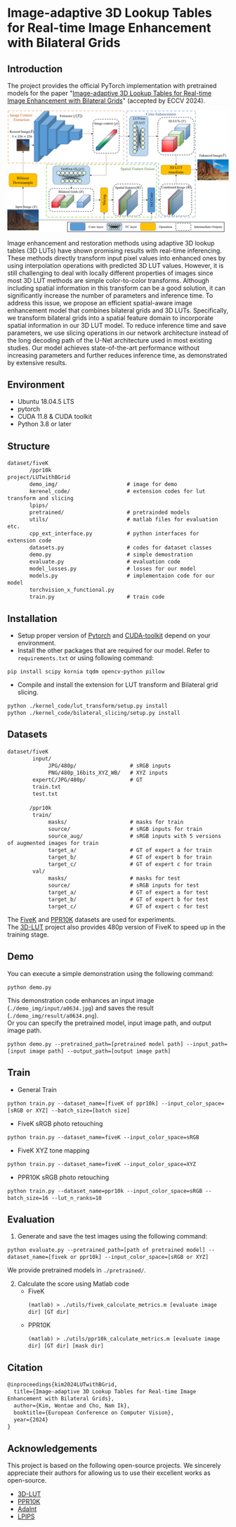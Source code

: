 # Image-adaptive 3D Lookup Tables for Real-time Image Enhancement with Bilateral Grids

## Introduction
The project provides the official PyTorch implementation with pretrained models for the paper "[Image-adaptive 3D Lookup Tables for Real-time Image Enhancement with Bilateral Grids](https://www.ecva.net/papers/eccv_2024/papers_ECCV/html/6517_ECCV_2024_paper.php)" (accepted by ECCV 2024).

<p align="center"><img src="figure/overall_structure.png" width="700"></p>

Image enhancement and restoration methods using adaptive 3D lookup tables (3D LUTs) have shown promising results with real-time inferencing. These methods directly transform input pixel values into enhanced ones by using interpolation operations with predicted 3D LUT values. However, it is still challenging to deal with locally different properties of images since most 3D LUT methods are simple color-to-color transforms. Although including spatial information in this transform can be a good solution, it can significantly increase the number of parameters and inference time. To address this issue, we propose an efficient spatial-aware image enhancement model that combines bilateral grids and 3D LUTs. Specifically, we transform bilateral grids into a spatial feature domain to incorporate spatial information in our 3D LUT model. To reduce inference time and save parameters, we use slicing operations in our network architecture instead of the long decoding path of the U-Net architecture used in most existing studies. Our model achieves state-of-the-art performance without increasing parameters and further reduces inference time, as demonstrated by extensive results.

## Environment
- Ubuntu 18.04.5 LTS
- pytorch
- CUDA 11.8 & CUDA toolkit
- Python 3.8 or later

## Structure
```
dataset/fiveK
       /ppr10k
project/LUTwithBGrid
       demo_img/                      # image for demo
       kerenel_code/                  # extension codes for lut transform and slicing
       lpips/
       pretrained/                    # pretrainded models
       utils/                         # matlab files for evaluation etc.
       cpp_ext_interface.py           # python interfaces for extension code
       datasets.py                    # codes for dataset classes
       demo.py                        # simple demostration
       evaluate.py                    # evaluation code
       model_losses.py                # losses for our model
       models.py                      # implementaion code for our model
       torchvision_x_functional.py
       train.py                       # train code
```

## Installation
- Setup proper version of [Pytorch](https://pytorch.org/get-started/locally/) and [CUDA-toolkit](https://anaconda.org/nvidia/cuda-toolkit) depend on your environment.
- Install the other packages that are required for our model. Refer to `requirements.txt` or using following command:  

```shell
pip install scipy kornia tqdm opencv-python pillow
```

- Compile and install the extension for LUT transform and Bilateral grid slicing. 
```shell
python ./kernel_code/lut_transform/setup.py install
python ./kernel_code/bilateral_slicing/setup.py install 
```

## Datasets
```
dataset/fiveK
        input/
             JPG/480p/                 # sRGB inputs
             PNG/480p_16bits_XYZ_WB/   # XYZ inputs
        expertC/JPG/480p/              # GT
        train.txt                      
        test.txt

       /ppr10k
        train/
             masks/                    # masks for train
             source/                   # sRGB inputs for train
             source_aug/               # sRGB inputs with 5 versions of augmented images for train 
             target_a/                 # GT of expert a for train
             target_b/                 # GT of expert b for train
             target_c/                 # GT of expert c for train
        val/
             masks/                    # masks for test
             source/                   # sRGB inputs for test
             target_a/                 # GT of expert a for test
             target_b/                 # GT of expert b for test
             target_c/                 # GT of expert c for test
```

The [FiveK](https://data.csail.mit.edu/graphics/fivek/) and [PPR10K](https://github.com/csjliang/PPR10K) datasets are used for experiments. </br>
The [3D-LUT](https://github.com/HuiZeng/Image-Adaptive-3DLUT) project also provides 480p version of FiveK to speed up in the training stage. 

## Demo
You can execute a simple demonstration using the following command: 
```shell
python demo.py 
```
This demonstration code enhances an input image (`./demo_img/input/a0634.jpg`) and saves the result (`./demo_img/result/a0634.png`). </br>
Or you can specify the pretrained model, input image path, and output image path.
```shell
python demo.py --pretrained_path=[pretrained model path] --input_path=[input image path] --output_path=[output image path]
```
## Train
- General Train
```shell
python train.py --dataset_name=[fiveK of ppr10k] --input_color_space=[sRGB or XYZ] --batch_size=[batch size] 
```

- FiveK sRGB photo retouching
```shell
python train.py --dataset_name=fiveK --input_color_space=sRGB
```

- FiveK XYZ tone mapping
```shell
python train.py --dataset_name=fiveK --input_color_space=XYZ
```

- PPR10K sRGB photo retouching
```shell
python train.py --dataset_name=ppr10k --input_color_space=sRGB --batch_size=16 --lut_n_ranks=10
```

## Evaluation
1. Generate and save the test images using the following command:
```shell
python evaluate.py --pretrained_path=[path of pretrained model] --dataset_name=[fivek or ppr10k] --input_color_space=[sRGB or XYZ] 
```

We provide pretrained models in `./pretrained/`. 

2. Calculate the score using Matlab code
   - FiveK
     ```shell
     (matlab) > ./utils/fivek_calculate_metrics.m [evaluate image dir] [GT dir]
     ```
   - PPR10K
     ```shell
     (matlab) > ./utils/ppr10k_calculate_metrics.m [evaluate image dir] [GT dir] [mask dir]
     ```

## Citation
```
@inproceedings{kim2024LUTwithBGrid,
  title={Image-adaptive 3D Lookup Tables for Real-time Image Enhancement with Bilateral Grids},
  author={Kim, Wontae and Cho, Nam Ik},
  booktitle={European Conference on Computer Vision},
  year={2024}
}
```

## Acknowledgements
This project is based on the following open-source projects. We sincerely appreciate their authors for allowing us to use their excellent works as open-source.
- [3D-LUT](https://github.com/HuiZeng/Image-Adaptive-3DLUT)
- [PPR10K](https://github.com/csjliang/PPR10K)
- [AdaInt](https://github.com/ImCharlesY/AdaInt)
- [LPIPS](https://github.com/richzhang/PerceptualSimilarity)
